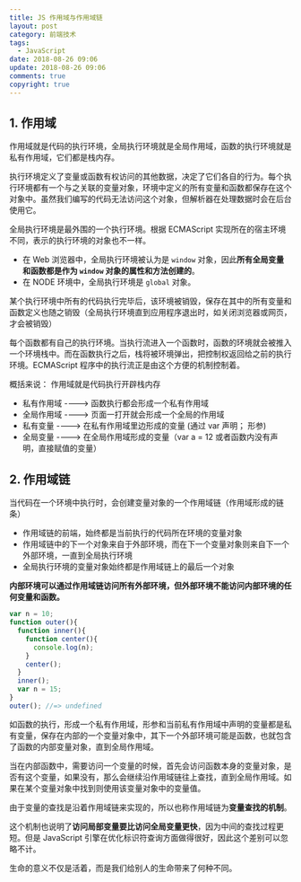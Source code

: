 ```yaml
---
title: JS 作用域与作用域链
layout: post
category: 前端技术
tags:
  - JavaScript
date: 2018-08-26 09:06
update: 2018-08-26 09:06
comments: true
copyright: true
---
```


## 1. 作用域
作用域就是代码的执行环境，全局执行环境就是全局作用域，函数的执行环境就是私有作用域，它们都是栈内存。

执行环境定义了变量或函数有权访问的其他数据，决定了它们各自的行为。每个执行环境都有一个与之关联的变量对象，环境中定义的所有变量和函数都保存在这个对象中。虽然我们编写的代码无法访问这个对象，但解析器在处理数据时会在后台使用它。

<!-- more -->

全局执行环境是最外围的一个执行环境。根据 ECMAScript 实现所在的宿主环境不同，表示的执行环境的对象也不一样。

- 在 Web 浏览器中，全局执行环境被认为是 `window` 对象，因此**所有全局变量和函数都是作为 `window` 对象的属性和方法创建的**。
- 在 NODE 环境中，全局执行环境是 `global` 对象。

某个执行环境中所有的代码执行完毕后，该环境被销毁，保存在其中的所有变量和函数定义也随之销毁（全局执行环境直到应用程序退出时，如关闭浏览器或网页，才会被销毁）

每个函数都有自己的执行环境。当执行流进入一个函数时，函数的环境就会被推入一个环境栈中。而在函数执行之后，栈将被环境弹出，把控制权返回给之前的执行环境。ECMAScript 程序中的执行流正是由这个方便的机制控制着。

概括来说：
作用域就是代码执行开辟栈内存

- 私有作用域  ----> 函数执行都会形成一个私有作用域
- 全局作用域  ----> 页面一打开就会形成一个全局的作用域
- 私有变量   ----> 在私有作用域里边形成的变量 (通过 var 声明； 形参)
- 全局变量   ----> 在全局作用域形成的变量（var a = 12 或者函数内没有声明，直接赋值的变量）

## 2. 作用域链
当代码在一个环境中执行时，会创建变量对象的一个作用域链（作用域形成的链条）

- 作用域链的前端，始终都是当前执行的代码所在环境的变量对象
- 作用域链中的下一个对象来自于外部环境，而在下一个变量对象则来自下一个外部环境，一直到全局执行环境
- 全局执行环境的变量对象始终都是作用域链上的最后一个对象

**内部环境可以通过作用域链访问所有外部环境，但外部环境不能访问内部环境的任何变量和函数。**
``` javascript
var n = 10;
function outer(){
  function inner(){
    function center(){
      console.log(n);
    }
    center();
  }
  inner();
  var n = 15;
}
outer(); //=> undefined
```

如函数的执行，形成一个私有作用域，形参和当前私有作用域中声明的变量都是私有变量，保存在内部的一个变量对象中，其下一个外部环境可能是函数，也就包含了函数的内部变量对象，直到全局作用域。

当在内部函数中，需要访问一个变量的时候，首先会访问函数本身的变量对象，是否有这个变量，如果没有，那么会继续沿作用域链往上查找，直到全局作用域。如果在某个变量对象中找到则使用该变量对象中的变量值。

由于变量的查找是沿着作用域链来实现的，所以也称作用域链为**变量查找的机制**。

这个机制也说明了**访问局部变量要比访问全局变量更快**，因为中间的查找过程更短。但是 JavaScript 引擎在优化标识符查询方面做得很好，因此这个差别可以忽略不计。

<common-Quote>生命的意义不仅是活着，而是我们给别人的生命带来了何种不同。</common-Quote>
